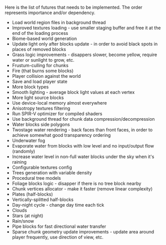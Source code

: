 Here is the list of futures that needs to be implemented.
The order represents importance and/or dependency.
* Load world region files in background thread
* Improved textures loading - use smaller staging buffer and free it at the end of the loading process
* Biome-based world generation
* Update light only after blocks update - in order to avoid black spots in places of removed blocks
* Grass logic improvements - disappers slower, become yellow, require water or sunlight to grow, etc.
* Frustum-culling for chunks
* Fire (that burns some blocks)
* Player collision against the world
* Save and load player state
* More block types
* Smooth lighting - average block light values at each vertex
* More light source blocks
* Use device-local memory almost everywhere
* Anisotropy textures filtering
* Run SPIR-V optimizer for compiled shaders
* Use background thread for chunk data compression/decompression
* Water blocks side polygons
* Twostage water rendering - back faces than front faces, in order to achieve somewhat good transparency ordering
* Underwater fog
* Evaporate water from blocks with low level and no input/output flow (randomly)
* Increase water level in non-full water blocks under the sky when it's raining
* Configurable textures config
* Trees generation with variable density
* Procedural tree models
* Foliage blocks logic - disapper if there is no tree block nearby
* Chunk vertices allocator - make it faster (remove linear complexity)
* Plates (half-blocks)
* Vertically-splitted half-blocks
* Day-night cycle - change day time each tick
* Clouds
* Stars (at night)
* Rain/snow
* Pipe blocks for fast directional water transfer
* Sparse chunk geometry update improvements - update area around player frequently, use direction of view, etc.
